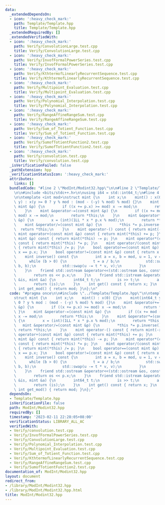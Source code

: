 ```yaml
---
data:
  _extendedDependsOn:
  - icon: ':heavy_check_mark:'
    path: Template/Template.hpp
    title: Template/Template.hpp
  _extendedRequiredBy: []
  _extendedVerifiedWith:
  - icon: ':heavy_check_mark:'
    path: Verify/ConvolutionLarge.test.cpp
    title: Verify/ConvolutionLarge.test.cpp
  - icon: ':heavy_check_mark:'
    path: Verify/InvofFormalPowerSeries.test.cpp
    title: Verify/InvofFormalPowerSeries.test.cpp
  - icon: ':heavy_check_mark:'
    path: Verify/KthtermofLinearlyRecurrentSequence.test.cpp
    title: Verify/KthtermofLinearlyRecurrentSequence.test.cpp
  - icon: ':heavy_check_mark:'
    path: Verify/Multipoint_Evaluation.test.cpp
    title: Verify/Multipoint_Evaluation.test.cpp
  - icon: ':heavy_check_mark:'
    path: Verify/Polynomial_Interpolation.test.cpp
    title: Verify/Polynomial_Interpolation.test.cpp
  - icon: ':heavy_check_mark:'
    path: Verify/RangeAffineRangeSum.test.cpp
    title: Verify/RangeAffineRangeSum.test.cpp
  - icon: ':heavy_check_mark:'
    path: Verify/Sum_of_Totient_Function.test.cpp
    title: Verify/Sum_of_Totient_Function.test.cpp
  - icon: ':heavy_check_mark:'
    path: Verify/SumofTotientFunction2.test.cpp
    title: Verify/SumofTotientFunction2.test.cpp
  - icon: ':heavy_check_mark:'
    path: Verify/convolution.test.cpp
    title: Verify/convolution.test.cpp
  _isVerificationFailed: false
  _pathExtension: hpp
  _verificationStatusIcon: ':heavy_check_mark:'
  attributes:
    links: []
  bundledCode: "#line 2 \"ModInt/Modint32.hpp\"\n\n#line 2 \"Template/Template.hpp\"\
    \n\n#include <bits/stdc++.h>\n\nusing i64 = std::int64_t;\n#line 4 \"ModInt/Modint32.hpp\"\
    \n\ntemplate <int mod>\nstruct mint {\n    int x;\n    mint() : x(0) {}\n    mint(int64_t\
    \ y) : x(y >= 0 ? y % mod : (mod - (-y) % mod) % mod) {}\n    mint &operator+=(const\
    \ mint &p) {\n        if ((x += p.x) >= mod) x -= mod;\n        return *this;\n\
    \    }\n    mint &operator-=(const mint &p) {\n        if ((x += mod - p.x) >=\
    \ mod) x -= mod;\n        return *this;\n    }\n    mint &operator*=(const mint\
    \ &p) {\n        x = (int)(1LL * x * p.x % mod);\n        return *this;\n    }\n\
    \    mint &operator/=(const mint &p) {\n        *this *= p.inverse();\n      \
    \  return *this;\n    }\n    mint operator-() const { return mint(-x); }\n   \
    \ mint operator+(const mint &p) const { return mint(*this) += p; }\n    mint operator-(const\
    \ mint &p) const { return mint(*this) -= p; }\n    mint operator*(const mint &p)\
    \ const { return mint(*this) *= p; }\n    mint operator/(const mint &p) const\
    \ { return mint(*this) /= p; }\n    bool operator==(const mint &p) const { return\
    \ x == p.x; }\n    bool operator!=(const mint &p) const { return x != p.x; }\n\
    \    mint inverse() const {\n        int a = x, b = mod, u = 1, v = 0, t;\n  \
    \      while (b > 0) {\n            t = a / b;\n            std::swap(a -= t *\
    \ b, b);\n            std::swap(u -= t * v, v);\n        }\n        return mint(u);\n\
    \    }\n    friend std::ostream &operator<<(std::ostream &os, const mint &p) {\n\
    \        return os << p.x;\n    }\n    friend std::istream &operator>>(std::istream\
    \ &is, mint &a) {\n        int64_t t;\n        is >> t;\n        a = mint<mod>(t);\n\
    \        return (is);\n    }\n    int get() const { return x; }\n    static constexpr\
    \ int get_mod() { return mod; }\n};\n"
  code: "#pragma once\n\n#include \"../Template/Template.hpp\"\n\ntemplate <int mod>\n\
    struct mint {\n    int x;\n    mint() : x(0) {}\n    mint(int64_t y) : x(y >=\
    \ 0 ? y % mod : (mod - (-y) % mod) % mod) {}\n    mint &operator+=(const mint\
    \ &p) {\n        if ((x += p.x) >= mod) x -= mod;\n        return *this;\n   \
    \ }\n    mint &operator-=(const mint &p) {\n        if ((x += mod - p.x) >= mod)\
    \ x -= mod;\n        return *this;\n    }\n    mint &operator*=(const mint &p)\
    \ {\n        x = (int)(1LL * x * p.x % mod);\n        return *this;\n    }\n \
    \   mint &operator/=(const mint &p) {\n        *this *= p.inverse();\n       \
    \ return *this;\n    }\n    mint operator-() const { return mint(-x); }\n    mint\
    \ operator+(const mint &p) const { return mint(*this) += p; }\n    mint operator-(const\
    \ mint &p) const { return mint(*this) -= p; }\n    mint operator*(const mint &p)\
    \ const { return mint(*this) *= p; }\n    mint operator/(const mint &p) const\
    \ { return mint(*this) /= p; }\n    bool operator==(const mint &p) const { return\
    \ x == p.x; }\n    bool operator!=(const mint &p) const { return x != p.x; }\n\
    \    mint inverse() const {\n        int a = x, b = mod, u = 1, v = 0, t;\n  \
    \      while (b > 0) {\n            t = a / b;\n            std::swap(a -= t *\
    \ b, b);\n            std::swap(u -= t * v, v);\n        }\n        return mint(u);\n\
    \    }\n    friend std::ostream &operator<<(std::ostream &os, const mint &p) {\n\
    \        return os << p.x;\n    }\n    friend std::istream &operator>>(std::istream\
    \ &is, mint &a) {\n        int64_t t;\n        is >> t;\n        a = mint<mod>(t);\n\
    \        return (is);\n    }\n    int get() const { return x; }\n    static constexpr\
    \ int get_mod() { return mod; }\n};"
  dependsOn:
  - Template/Template.hpp
  isVerificationFile: false
  path: ModInt/Modint32.hpp
  requiredBy: []
  timestamp: '2023-02-11 22:28:05+08:00'
  verificationStatus: LIBRARY_ALL_AC
  verifiedWith:
  - Verify/convolution.test.cpp
  - Verify/InvofFormalPowerSeries.test.cpp
  - Verify/ConvolutionLarge.test.cpp
  - Verify/Polynomial_Interpolation.test.cpp
  - Verify/Multipoint_Evaluation.test.cpp
  - Verify/Sum_of_Totient_Function.test.cpp
  - Verify/KthtermofLinearlyRecurrentSequence.test.cpp
  - Verify/RangeAffineRangeSum.test.cpp
  - Verify/SumofTotientFunction2.test.cpp
documentation_of: ModInt/Modint32.hpp
layout: document
redirect_from:
- /library/ModInt/Modint32.hpp
- /library/ModInt/Modint32.hpp.html
title: ModInt/Modint32.hpp
---
```

